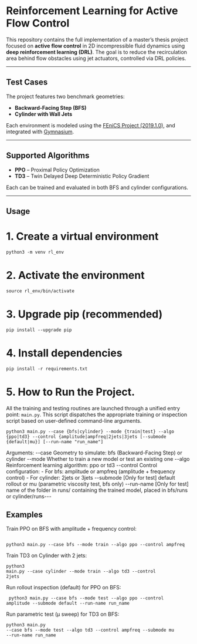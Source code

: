 # Reinforcement Learning for Active Flow Control

This repository contains the full implementation of a master’s thesis project focused on **active flow control** in 2D incompressible fluid dynamics using **deep reinforcement learning (DRL)**. The goal is to reduce the recirculation area behind flow obstacles using jet actuators, controlled via DRL policies.

---

## Test Cases

The project features two benchmark geometries:

- **Backward-Facing Step (BFS)**
- **Cylinder with Wall Jets**

Each environment is modeled using the [FEniCS Project (2019.1.0)](https://fenicsproject.org/), and integrated with [Gymnasium](https://github.com/Farama-Foundation/Gymnasium).

---

## Supported Algorithms

- **PPO** – Proximal Policy Optimization
- **TD3** – Twin Delayed Deep Deterministic Policy Gradient

Each can be trained and evaluated in both BFS and cylinder configurations.

---

## Usage

# 1. Create a virtual environment
<pre><code>python3 -m venv rl_env</code></pre>

# 2. Activate the environment
<pre><code>source rl_env/bin/activate</code></pre>

# 3. Upgrade pip (recommended)
<pre><code>pip install --upgrade pip</code></pre>

# 4. Install dependencies
<pre><code>pip install -r requirements.txt</code></pre>

# 5. How to Run the Project.
 All the training and testing routines are launched through a unified entry point: `main.py`. This script dispatches the appropriate training or inspection script based on user-defined command-line arguments.
 <pre><code>python3 main.py --case {bfs|cylinder} --mode {train|test} --algo {ppo|td3} --control {amplitude|ampfreq|2jets|3jets [--submode {default|mu}] [--run-name "run_name"]</code></pre>
  
 Arguments: --case Geometry to simulate: bfs (Backward-Facing Step) or cylinder --mode Whether to train a new model or test an existing one --algo Reinforcement learning algorithm: ppo or td3 --control Control configuration: - For bfs: amplitude or ampfreq (amplitude + frequency control) - For cylinder: 2jets or 3jets --submode [Only for test] default rollout or mu (parametric viscosity test, bfs only) --run-name [Only for test] name of the folder in runs/ containing the trained model, placed in bfs/runs or cylinder/runs---
   
 ##  Examples 
 Train PPO on BFS with amplitude + frequency control:<pre><code> python3 main.py --case bfs --mode train --algo ppo --control ampfreq </code></pre>
  Train TD3 on Cylinder with 2 jets: <pre><code>python3 main.py --case cylinder --mode train --algo td3 --control 2jets</code></pre>
   Run rollout inspection (default) for PPO on BFS: <pre><code> python3 main.py --case bfs --mode test --algo ppo --control amplitude --submode default --run-name run_name </code></pre>
  Run parametric test (μ sweep) for TD3 on BFS: <pre><code>python3 main.py --case bfs --mode test --algo td3 --control ampfreq --submode mu --run-name run_name</code></pre>



